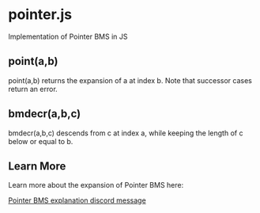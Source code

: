 # pointer.js
Implementation of Pointer BMS in JS
## point(a,b)
point(a,b) returns the expansion of a at index b. Note that successor cases return an error.
## bmdecr(a,b,c)
bmdecr(a,b,c) descends from c at index a, while keeping the length of c below or equal to b.
## Learn More
Learn more about the expansion of Pointer BMS here:

[Pointer BMS explanation discord message](https://discord.com/channels/206932820206157824/1054422545245425725/1054422545245425725)
